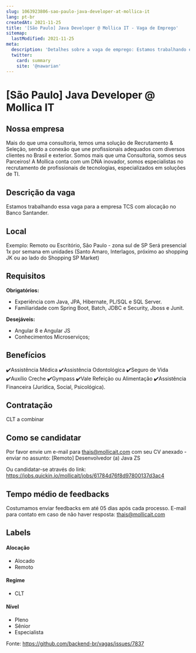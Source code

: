 ```yaml
---
slug: 1063923806-sao-paulo-java-developer-at-mollica-it
lang: pt-br
createdAt: 2021-11-25
title: '[São Paulo] Java Developer @ Mollica IT - Vaga de Emprego'
sitemap:
  lastModified: 2021-11-25
meta:
  description: 'Detalhes sobre a vaga de emprego: Estamos trabalhando essa vaga para a empresa TCS com alocação no Banco Santander.'
  twitter:
    card: summary
    site: '@nawarian'
---
```


# [São Paulo] Java Developer @ Mollica IT

## Nossa empresa

Mais do que uma consultoria, temos uma solução de Recrutamento & Seleção, sendo a conexão que une profissionais adequados com diversos clientes no Brasil e exterior.
Somos mais que uma Consultoria, somos seus Parceiros! A Mollica conta com um DNA inovador, somos especialistas no recrutamento de profissionais de tecnologias, especializados em soluções de TI.

## Descrição da vaga

Estamos trabalhando essa vaga para a empresa TCS com alocação no Banco Santander.

## Local

Exemplo: Remoto ou Escritório, São Paulo - zona sul de SP
Será presencial 1x por semana em unidades (Santo Amaro, Interlagos, próximo ao shopping JK ou ao lado do Shopping SP Market)

## Requisitos

**Obrigatórios:**
- Experiência com Java, JPA, Hibernate, PL/SQL e SQL Server.
- Familiaridade com Spring Boot, Batch, JDBC e Security, Jboss e Junit.

**Desejáveis:**
- Angular 8 e Angular JS
- Conhecimentos Microserviços;


## Benefícios

✔️Assistência Médica
✔️Assistência Odontológica
✔️Seguro de Vida
✔️Auxílio Creche
✔️Gympass
✔️Vale Refeição ou Alimentação
✔️Assistência Financeira (Jurídica, Social, Psicológica).

## Contratação

CLT a combinar

## Como se candidatar

Por favor envie um e-mail para thais@mollicait.com com seu CV anexado - enviar no assunto: [Remoto] Desenvolvedor (a) Java ZS

Ou candidatar-se através do link: https://jobs.quickin.io/mollicait/jobs/61784d76f8d97800137d3ac4

## Tempo médio de feedbacks

Costumamos enviar feedbacks em até 05 dias após cada processo.
E-mail para contato em caso de não haver resposta: thais@mollicait.com  

## Labels
<!-- retire os labels que não fazem sentido à vaga -->

#### Alocação
- Alocado
- Remoto

#### Regime
- CLT

#### Nível
- Pleno
- Sênior
- Especialista




Fonte: https://github.com/backend-br/vagas/issues/7837